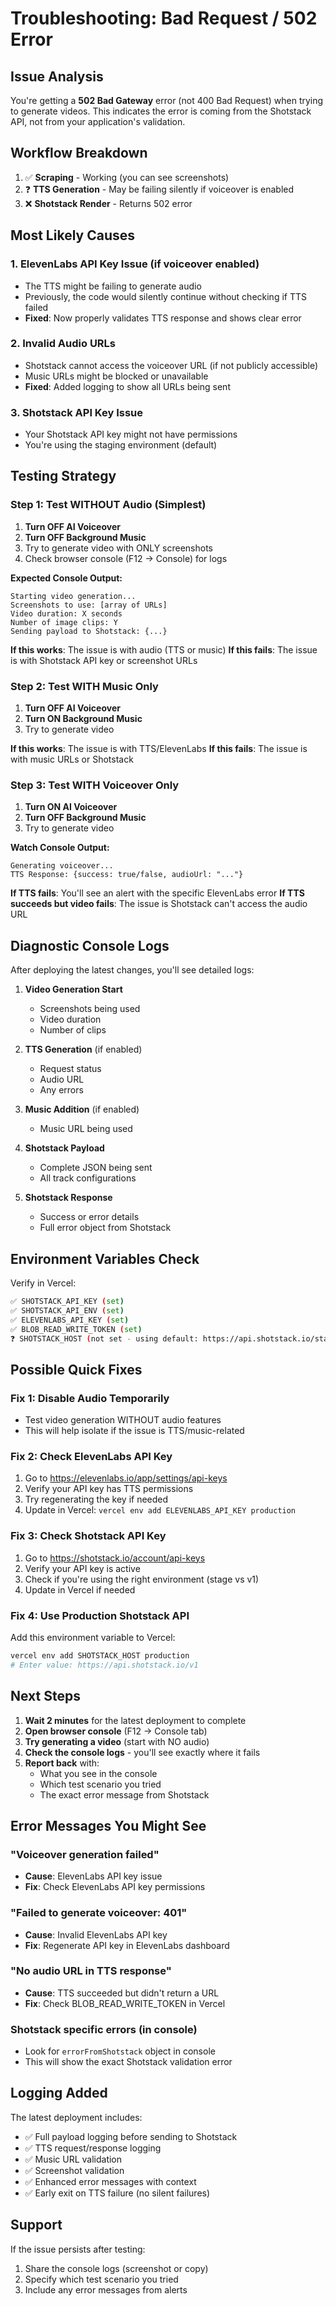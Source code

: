 # Troubleshooting: Bad Request / 502 Error

## Issue Analysis

You're getting a **502 Bad Gateway** error (not 400 Bad Request) when trying to generate videos. This indicates the error is coming from the Shotstack API, not from your application's validation.

## Workflow Breakdown

1. ✅ **Scraping** - Working (you can see screenshots)
2. ❓ **TTS Generation** - May be failing silently if voiceover is enabled
3. ❌ **Shotstack Render** - Returns 502 error

## Most Likely Causes

### 1. ElevenLabs API Key Issue (if voiceover enabled)
- The TTS might be failing to generate audio
- Previously, the code would silently continue without checking if TTS failed
- **Fixed**: Now properly validates TTS response and shows clear error

### 2. Invalid Audio URLs
- Shotstack cannot access the voiceover URL (if not publicly accessible)
- Music URLs might be blocked or unavailable
- **Fixed**: Added logging to show all URLs being sent

### 3. Shotstack API Key Issue
- Your Shotstack API key might not have permissions
- You're using the staging environment (default)

## Testing Strategy

### Step 1: Test WITHOUT Audio (Simplest)
1. **Turn OFF AI Voiceover**
2. **Turn OFF Background Music**
3. Try to generate video with ONLY screenshots
4. Check browser console (F12 → Console) for logs

**Expected Console Output:**
```
Starting video generation...
Screenshots to use: [array of URLs]
Video duration: X seconds
Number of image clips: Y
Sending payload to Shotstack: {...}
```

**If this works**: The issue is with audio (TTS or music)
**If this fails**: The issue is with Shotstack API key or screenshot URLs

### Step 2: Test WITH Music Only
1. **Turn OFF AI Voiceover**
2. **Turn ON Background Music**
3. Try to generate video

**If this works**: The issue is with TTS/ElevenLabs
**If this fails**: The issue is with music URLs or Shotstack

### Step 3: Test WITH Voiceover Only
1. **Turn ON AI Voiceover**
2. **Turn OFF Background Music**
3. Try to generate video

**Watch Console Output:**
```
Generating voiceover...
TTS Response: {success: true/false, audioUrl: "..."}
```

**If TTS fails**: You'll see an alert with the specific ElevenLabs error
**If TTS succeeds but video fails**: The issue is Shotstack can't access the audio URL

## Diagnostic Console Logs

After deploying the latest changes, you'll see detailed logs:

1. **Video Generation Start**
   - Screenshots being used
   - Video duration
   - Number of clips

2. **TTS Generation** (if enabled)
   - Request status
   - Audio URL
   - Any errors

3. **Music Addition** (if enabled)
   - Music URL being used

4. **Shotstack Payload**
   - Complete JSON being sent
   - All track configurations

5. **Shotstack Response**
   - Success or error details
   - Full error object from Shotstack

## Environment Variables Check

Verify in Vercel:
```bash
✅ SHOTSTACK_API_KEY (set)
✅ SHOTSTACK_API_ENV (set)
✅ ELEVENLABS_API_KEY (set)
✅ BLOB_READ_WRITE_TOKEN (set)
❓ SHOTSTACK_HOST (not set - using default: https://api.shotstack.io/stage)
```

## Possible Quick Fixes

### Fix 1: Disable Audio Temporarily
- Test video generation WITHOUT audio features
- This will help isolate if the issue is TTS/music-related

### Fix 2: Check ElevenLabs API Key
1. Go to https://elevenlabs.io/app/settings/api-keys
2. Verify your API key has TTS permissions
3. Try regenerating the key if needed
4. Update in Vercel: `vercel env add ELEVENLABS_API_KEY production`

### Fix 3: Check Shotstack API Key
1. Go to https://shotstack.io/account/api-keys
2. Verify your API key is active
3. Check if you're using the right environment (stage vs v1)
4. Update in Vercel if needed

### Fix 4: Use Production Shotstack API
Add this environment variable to Vercel:
```bash
vercel env add SHOTSTACK_HOST production
# Enter value: https://api.shotstack.io/v1
```

## Next Steps

1. **Wait 2 minutes** for the latest deployment to complete
2. **Open browser console** (F12 → Console tab)
3. **Try generating a video** (start with NO audio)
4. **Check the console logs** - you'll see exactly where it fails
5. **Report back** with:
   - What you see in the console
   - Which test scenario you tried
   - The exact error message from Shotstack

## Error Messages You Might See

### "Voiceover generation failed"
- **Cause**: ElevenLabs API key issue
- **Fix**: Check ElevenLabs API key permissions

### "Failed to generate voiceover: 401"
- **Cause**: Invalid ElevenLabs API key
- **Fix**: Regenerate API key in ElevenLabs dashboard

### "No audio URL in TTS response"
- **Cause**: TTS succeeded but didn't return a URL
- **Fix**: Check BLOB_READ_WRITE_TOKEN in Vercel

### Shotstack specific errors (in console)
- Look for `errorFromShotstack` object in console
- This will show the exact Shotstack validation error

## Logging Added

The latest deployment includes:
- ✅ Full payload logging before sending to Shotstack
- ✅ TTS request/response logging
- ✅ Music URL validation
- ✅ Screenshot validation
- ✅ Enhanced error messages with context
- ✅ Early exit on TTS failure (no silent failures)

## Support

If the issue persists after testing:
1. Share the console logs (screenshot or copy)
2. Specify which test scenario you tried
3. Include any error messages from alerts

